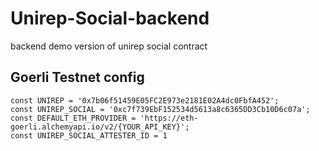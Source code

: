# Unirep-Social-backend
backend demo version of unirep social contract

## Goerli Testnet config
```
const UNIREP = '0x7b06f51459E05FC2E973e2181E02A4dc0FbfA452';
const UNIREP_SOCIAL = '0xc7f739EbF152534d5613a8c6365DD3Cb10D6c07a';
const DEFAULT_ETH_PROVIDER = 'https://eth-goerli.alchemyapi.io/v2/{YOUR_API_KEY}';
const UNIREP_SOCIAL_ATTESTER_ID = 1
```
